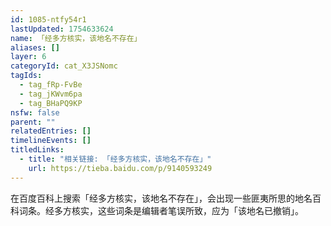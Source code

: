 ```yaml
---
id: 1085-ntfy54r1
lastUpdated: 1754633624
name: 「经多方核实，该地名不存在」
aliases: []
layer: 6
categoryId: cat_X3JSNomc
tagIds:
  - tag_fRp-FvBe
  - tag_jKWvm6pa
  - tag_BHaPQ9KP
nsfw: false
parent: ""
relatedEntries: []
timelineEvents: []
titledLinks:
  - title: "相关链接: 「经多方核实，该地名不存在」"
    url: https://tieba.baidu.com/p/9140593249
---
```


在百度百科上搜索「经多方核实，该地名不存在」，会出现一些匪夷所思的地名百科词条。经多方核实，这些词条是编辑者笔误所致，应为「该地名已撤销」。